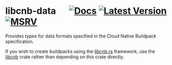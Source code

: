 # libcnb-data &emsp; [![Docs]][docs.rs] [![Latest Version]][crates.io] [![MSRV]][install-rust]

Provides types for data formats specified in the Cloud Native Buildpack specification.

If you wish to create buildpacks using the [libcnb.rs](https://github.com/heroku/libcnb.rs)
framework, use the [libcnb](https://crates.io/crates/libcnb) crate rather than depending
on this crate directly.

[Docs]: https://img.shields.io/docsrs/libcnb-data
[docs.rs]: https://docs.rs/libcnb-data/latest/libcnb_data/
[Latest Version]: https://img.shields.io/crates/v/libcnb-data.svg
[crates.io]: https://crates.io/crates/libcnb-data
[MSRV]: https://img.shields.io/badge/MSRV-rustc_1.64+-lightgray.svg
[install-rust]: https://www.rust-lang.org/tools/install
